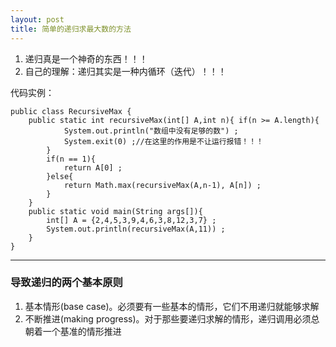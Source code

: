 ```yaml
---
layout: post
title: 简单的递归求最大数的方法
---
```


1. 递归真是一个神奇的东西！！！
2. 自己的理解：递归其实是一种内循环（迭代）！！！

代码实例：

    public class RecursiveMax {
		public static int recursiveMax(int[] A,int n){ if(n >= A.length){
				System.out.println("数组中没有足够的数") ;
				System.exit(0) ;//在这里的作用是不让运行报错！！！
			}
			if(n == 1){
				return A[0] ;
			}else{
				return Math.max(recursiveMax(A,n-1), A[n]) ;
			}
		}
		public static void main(String args[]){
			int[] A = {2,4,5,3,9,4,6,3,8,12,3,7} ;
			System.out.println(recursiveMax(A,11)) ;
		}
    }

---

### 导致递归的两个基本原则

1. 基本情形(base case)。必须要有一些基本的情形，它们不用递归就能够求解
2. 不断推进(making progress)。对于那些要递归求解的情形，递归调用必须总朝着一个基准的情形推进
